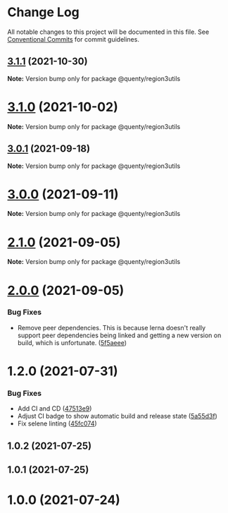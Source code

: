 # Change Log

All notable changes to this project will be documented in this file.
See [Conventional Commits](https://conventionalcommits.org) for commit guidelines.

## [3.1.1](https://github.com/Quenty/NevermoreEngine/compare/@quenty/region3utils@3.1.0...@quenty/region3utils@3.1.1) (2021-10-30)

**Note:** Version bump only for package @quenty/region3utils





# [3.1.0](https://github.com/Quenty/NevermoreEngine/compare/@quenty/region3utils@3.0.1...@quenty/region3utils@3.1.0) (2021-10-02)

**Note:** Version bump only for package @quenty/region3utils





## [3.0.1](https://github.com/Quenty/NevermoreEngine/compare/@quenty/region3utils@3.0.0...@quenty/region3utils@3.0.1) (2021-09-18)

**Note:** Version bump only for package @quenty/region3utils





# [3.0.0](https://github.com/Quenty/NevermoreEngine/compare/@quenty/region3utils@2.1.0...@quenty/region3utils@3.0.0) (2021-09-11)

**Note:** Version bump only for package @quenty/region3utils





# [2.1.0](https://github.com/Quenty/NevermoreEngine/compare/@quenty/region3utils@2.0.0...@quenty/region3utils@2.1.0) (2021-09-05)

**Note:** Version bump only for package @quenty/region3utils





# [2.0.0](https://github.com/Quenty/NevermoreEngine/compare/@quenty/region3utils@1.2.0...@quenty/region3utils@2.0.0) (2021-09-05)


### Bug Fixes

* Remove peer dependencies. This is because lerna doesn't really support peer dependencies being linked and getting a new version on build, which is unfortunate. ([5f5aeee](https://github.com/Quenty/NevermoreEngine/commit/5f5aeeea8de9975435309e53679f0ef7064f9dd0))





# 1.2.0 (2021-07-31)


### Bug Fixes

* Add CI and CD ([47513e9](https://github.com/Quenty/NevermoreEngine/commit/47513e9b568162707534af132396dd8756947dd3))
* Adjust CI badge to show automatic build and release state ([5a55d3f](https://github.com/Quenty/NevermoreEngine/commit/5a55d3f19bf8d66a760d67da9b56ed47fab74656))
* Fix selene linting ([45fc074](https://github.com/Quenty/NevermoreEngine/commit/45fc07489ee59127ac6582689f19a0e87c1e5b5a))



## 1.0.2 (2021-07-25)



## 1.0.1 (2021-07-25)



# 1.0.0 (2021-07-24)
